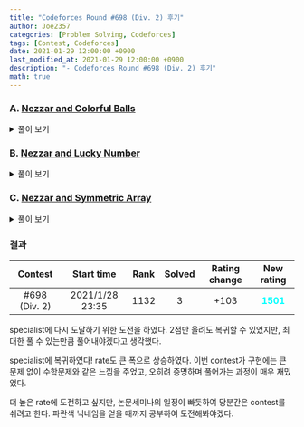```yaml
---
title: "Codeforces Round #698 (Div. 2) 후기"
author: Joe2357
categories: [Problem Solving, Codeforces]
tags: [Contest, Codeforces]
date: 2021-01-29 12:00:00 +0900
last_modified_at: 2021-01-29 12:00:00 +0900
description: "- Codeforces Round #698 (Div. 2) 후기"
math: true
---
```






### A. [Nezzar and Colorful Balls](https://codeforces.com/contest/1478/problem/A)

<details markdown="1"><summary>풀이 보기</summary>
#### 풀이  

문제가 어렵게 쓰여있었다. 바로 이해하지 못해 B번 문제를 먼저 풀고 다시 시도했던 문제이다.

요점은 아래와 같다.

- **공에는 색깔을 모두 칠해야한다**.
- **색깔들은 strictly increasing sequence를 띠어야한다**.

2번 요점은 다르게 말하면, <u>같은 숫자의 공은 다른 색깔을 사용하여야한다</u>이다. strictly increasing sequence는 같은 숫자가 존재해서는 안되기 때문이다.

결론적으로 숫자가 같은 공들끼리의 색깔만 다르게 칠하면 된다. 최소의 색깔만을 사용하려하기 때문에, test case에서의 정답은 **숫자가 같은 가장 많은 공의 수**만큼의 색깔이 필요하다.

#### 코드

```c
#include <stdio.h>
 
int main() {
    int t;
    scanf("%d", &t);
    for (; t; t--) {
        int arr[101] = { 0 };
        int n;
        scanf("%d", &n);
        for (; n; n--) {
            int a;
            scanf("%d", &a);
            arr[a]++;
        }
        int max = 0;
        for (int i = 0; i <= 100; ++i) {
            if (arr[max] < arr[i])
                max = i;
        }
        printf("%d\n", arr[max]);
    }
    return 0;
}
```

</details>

### B. [Nezzar and Lucky Number](https://codeforces.com/contest/1478/problem/B)

<details markdown="1"><summary>풀이 보기</summary>
#### 풀이  

주어지는 숫자 $d$가 포함된 숫자는 모두 lucky number로 지정할 수 있다. 만약 $d=7$이라면 기본적으로 $7,17,27,...$ 등이 있다. 또 $70,71,72,...,79$ 등도 lucky number이다.

만약 만들어야하는 숫자가 $d\times 10$보다 크거나 같다면, 그 숫자는 lucky number의 합으로 **항상 만들 수 있다**. 증명은 아래의 단계를 통해 할 수 있다.

- lucky number들 중 십의 자리가 $d$인 두자리 수는 $d\times 10+x$로 나타낼 수 있다.
- $d\times 10+x$는 $d$ 자체가 lucky number이므로 $d\times 10+d+y$로도 나타낼 수 있다. ($0 \leq y < d$)
  - 위의 조건에 의해, $x$의 범위는 $0 \leq x < 2 \times d$
  - 위의 조건을 계속해서 넓힐 수 있고, 그 때의 $x$ 범위는 $0≤x$

따라서 $d\times 10$ 이상의 모든 수는 lucky number의 합으로 만들 수 있다.

이후는 $d\times 10$보다 작은 수를 lucky number의 합으로 구할 수 있는지를 판별하면 된다. 이 경우 만약 답이 존재한다면 그 수들은 일의 자리가 $d$인 수들의 합으로 이루어지므로, 일의 자리를 비교하면 어떤 수의 합으로 구할 수 있는지를 알 수 있다.

- 사용할 lucky number의 일의 자리는 항상 $d$이므로, $d$를 여러 번 더하여 구해야 할 수 $n$의 일의 자리를 만들 수 있는지를 먼저 검사한다. 만약 가능하다면 그 때의 더한 횟수를 $i$라고 한다.
- $n$와 $d \times i$의 대소를 검사한다. **$n \geq (d \times i)$인 경우에는 lucky number의 합으로 $n$을 만들 수 있다**.
  - 만약 $n≤(d\times i)$라면, $n$은 만들 수 없다.
  - 만약 $n=(d\times i)$라면, $n=d\times i$이다.
  - 만약 $n≥(d\times i)$라면, $n=d\times i + z\times 10$이므로, $z$를 적절히 분배하여 lucky number들의 합으로 조절할 수 있다.

#### 코드

```c
#include <stdio.h>
 
typedef char boolean;
#define True 1
#define False 0
 
int main() {
    int t;
    scanf("%d", &t);
    for (; t; --t) {
        int q, d;
        scanf("%d %d", &q, &d);
        for (; q; --q) {
            int n;
            scanf("%d", &n);
            boolean r = False;
            int a = n;
            while (a) {
                if (a % 10 == d)
                    r = True;
                a /= 10;
            }
            if (n >= d * 10)
                r = True;
            for (int i = 1; i <= 10; ++i) {
                if (n % 10 == (d*i) % 10) {
                    a = n - (d*i);
                    if (a >= 0) {
                        r = True;
                        break;
                    }
                }
            }
 
            if (r) {
                printf("YES\n");
            }
            else {
                printf("NO\n");
            }
        }
    }
    return 0;
}
```

</details>

### C. [Nezzar and Symmetric Array](https://codeforces.com/contest/1478/problem/C)

<details markdown="1"><summary>풀이 보기</summary>
#### 풀이  

한 줄로 요약하면 수학문제이다.

주어진 조건에서, 구해야 하는 symmetric array $a$는 모두 다른 원소로 이루어져있다. 따라서 원소 중 $0$은 존재할 수 없다. 기본 조건에 의해 $a$는 아래와 같은 형태를 띠게 된다.

- $a=[x,y,-x,-y]$ ($0<x<y$)
- 원소의 개수는 계속해서 늘릴 수 있다.

이를 이용하여 배열 $d$를 제작한다면, 아래와 같은 결론에 도달할 수 있다.

- 절댓값이 같은 두 원소의 배열값 $d_i$는 같다.
- 절댓값이 다른 두 원소의 배열값은 서로 다르다.

이 조건을 이용하여, $d$의 원소들은 **같은 값이 2번 등장**한다는 것을 알 수 있다. 만약 아니라면 $d$를 이용하여 $a$를 만들 수 없다. 코드에서는 set을 사용하여 1차적으로 분류해주었다.

$d_i$를 좀 더 탐구해보자. 만약 만들게 될 $a=[x,y,-x,-y]$인 경우, 문제에 제시된 정의에 의해 $d=[(2x+2y), 4y, (2x+2y), 4y]$가 된다. 정확한 값은 아래와 같다.

- 원소의 개수가 $2n$개인 배열 $a$에서, 원소들 중 절대값이 가장 큰 원소 $x$의 배열값 $d_x=2n\times x$이다.
- 이외의 원소들은, 자신보다 절댓값이 큰 양의 원소의 개수를 $y$라고 할 경우, $d_x=(2n-2y)\times x + \sum_{i=1}^{y}2\times a_i$이다.

이해를 돕기 위한 test case로 아래와 같이 주어진다고 가정하자.

```
8 12 8 12
```

위의 test case는 같은 값이 2번 반복되는 것을 알 수 있다. 하지만 $a$를 만들 가능성이 있다는 것이지, <u>무조건적으로 만들 수 있다는 것은 아니다.</u>

위의 경우에서 $a$를 만든다면, 그 형태는 $a=[x,y,-x,-y]$ ($0<x<y$) 일 것이다. $d=[(2x+2y), 4y, (2x+2y), 4y]$일 것이고, 따라서 $x=1,y=3$이다. 위의 경우에는 정답이 존재한다.

위의 경우를 모두 정리하면, 아래와 같은 조건을 만들 수 있다. 만약 모두 만족한다면 정답이 존재하는 것이다.

- $d$의 원소들은 같은 값이 2번 반복되는 구조이다.
- $d$의 원소들을 이용하여 $a$의 원소의 절댓값을 구할 수 있어야 한다. ( 각 원소는 짝수이어야 한다. )
- $a$의 원소들은 양의 정수여야한다. ( $0$은 불가능하다. )

#### 코드

```cpp
#include <iostream>
#include <set>
#define MAX 1000
 
using namespace std;
 
int main() {
    ios_base::sync_with_stdio(false);
    cin.tie(0), cout.tie(0);
 
    int t;
    cin >> t;
    while (t--) {
        int n;
        cin >> n;
        set<long long, greater<long long> > s;
        for (int i = 0; i < 2 * n; ++i) {
            long long a;
            cin >> a;
            s.insert(a);
        }
        bool remained = true;
        if (s.size() != n) {
            remained = false;
        }
 
        int len = 0;
        long long sum = 0;
        for (long long ll : s) {
            if (remained) {
 
                long long temp = ll - (2 * sum);
                if (temp % (2 * (n - len)) != 0) {
                    remained = false;
                }
                else {
                    long long a = temp / (2 * (n - len));
                    if (a <= 0) {
                        remained = false;
                    }
                    else {
                        sum += a;
                        ++len;
                    }
                }
            }
        }
 
        if (remained) {
            cout << "YES\n";
        }
        else {
            cout << "NO\n";
        }
    }
}
```

</details>

### 결과

|    Contest    |   Start time    | Rank | Solved | Rating change |                New rating                |
| :-----------: | :-------------: | :--: | :----: | :-----------: | :--------------------------------------: |
| #698 (Div. 2) | 2021/1/28 23:35 | 1132 |   3    |     +103      | <strong style="color:cyan">1501</strong> |

specialist에 다시 도달하기 위한 도전을 하였다. 2점만 올려도 복귀할 수 있었지만, 최대한 풀 수 있는만큼 풀어내야겠다고 생각했다.

specialist에 복귀하였다! rate도 큰 폭으로 상승하였다. 이번 contest가 구현에는 큰 문제 없이 수학문제와 같은 느낌을 주었고, 오히려 증명하며 풀어가는 과정이 매우 재밌었다.

더 높은 rate에 도전하고 싶지만, 논문세미나의 일정이 빠듯하여 당분간은 contest를 쉬려고 한다. 파란색 닉네임을 얻을 때까지 공부하여 도전해봐야겠다.



